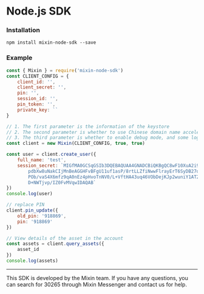 # Node.js SDK

### Installation
```shell
npm install mixin-node-sdk --save
```

### Example
```js
const { Mixin } = require('mixin-node-sdk')
const CLIENT_CONFIG = {
    client_id: '',
    client_secret: '',
    pin: '',
    session_id: '',
    pin_token: '',
    private_key: ``
}

// 1. The first parameter is the information of the keystore
// 2. The second parameter is whether to use Chinese domain name acceleration. It is recommended that Chinese servers fill in true.
// 3. The third parameter is whether to enable debug mode, and some log information will be displayed on the console.
const client = new Mixin(CLIENT_CONFIG, true, true)

const user = client.create_user({
    full_name: 'test',
    session_secret: `MIGfMA0GCSqGSIb3DQEBAQUAA4GNADCBiQKBgQC8wF10XuA2i90YC1peIY4ZzL0N
        pdbXw8uNakCIjMnBeAGGHFvBFgU11uf1asP/8rtLLZfiNwwFlrayErT6SyDB27qv
        POb/vaS4X6mfz9qA0nEz4pHvoTnNV0/L+VftHA43uq46VObDejKJp2wuniY1AT22
        D+NWTjvp/IZ0FvMVqwIDAQAB`
})
console.log(user)

// replace PIN
client.pin_update({
    old_pin: '918869',
    pin: '918869'
})

// View details of the asset in the account
const assets = client.query_assets({
    asset_id
})
console.log(assets)
```

---
This SDK is developed by the Mixin team. If you have any questions, you can search for 30265 through Mixin Messenger and contact us for help.